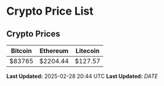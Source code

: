 # Crypto Price List

## Crypto Prices
| Bitcoin | Ethereum | Litecoin |
| ------- | -------- | -------- |
| $83765 | $2204.44 | $127.57 |
**Last Updated:** 2025-02-28 20:44 UTC
**Last Updated:** $DATE$
